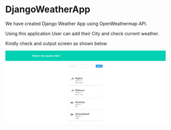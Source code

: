# DjangoWeatherApp
We have created Django Weather App using OpenWeathermap API. 

Using this application User can add their City and check current weather.

Kindly check and output screen as shown below

<img src='https://github.com/akashsenta13/DjangoWeatherApp/blob/master/output.png'/>
